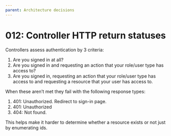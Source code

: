 ```yaml
---
parent: Architecture decisions
---
```


# 012: Controller HTTP return statuses

Controllers assess authentication by 3 criteria:

1. Are you signed in at all?
2. Are you signed in and requesting an action that your role/user type has access to?
3. Are you signed in, requesting an action that your role/user type has access to and requesting a resource that your user has access to.

When these aren’t met they fail with the following response types:

1. 401: Unauthorized. Redirect to sign-in page.
2. 401: Unauthorized
3. 404: Not found.

This helps make it harder to determine whether a resource exists or not just by enumerating ids.
